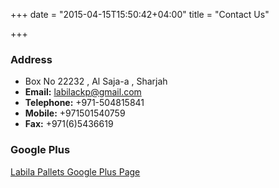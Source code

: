+++
date = "2015-04-15T15:50:42+04:00"
title = "Contact Us"

+++

<div>
  <amp-iframe 
      src="https://docs.google.com/forms/d/1LIzAbrjzLEyDJ32E2-QyJMstqb11b-ZSKDTJWT5dyY8/viewform?embedded=true" width="auto"
      height="920"
      frameborder="0"
      layout="fixed-height"
      sandbox="allow-scripts allow-same-origin"
  >
      <amp-img layout="fill" src="data:image/gif;base64,R0lGODlhAQABAIAAAP///wAAACwAAAAAAQABAAACAkQBADs=" placeholder></amp-img>
  </amp-iframe>
</div>

### Address

- Box No 22232 , Al Saja-a , Sharjah
- **Email:** labilackp@gmail.com
- **Telephone:** +971-504815841
- **Mobile:** +971501540759
- **Fax:** +971(6)5436619

### Google Plus

<a class="btn btn-lg btn-danger" href="https://plus.google.com/+Labilapallets">Labila Pallets Google Plus Page</a>


